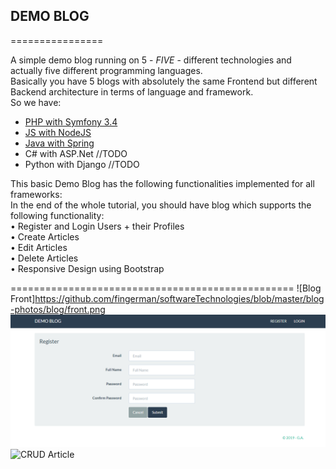 ## DEMO BLOG
================

A simple demo blog running on 5 - *FIVE* - different technologies and actually five different programming languages.   
Basically you have 5 blogs with absolutely the same Frontend but different Backend architecture in terms of language and framework.  
So we have:  
* [PHP with Symfony 3.4](https://github.com/fingerman/softwareTechnologies/tree/master/php-mvc-symfony/blog-symfony)
* [JS with NodeJS](https://github.com/fingerman/softwareTechnologies/tree/master/express/blog-nodejs) 
* [Java with Spring](https://github.com/fingerman/softwareTechnologies/tree/master/java-springboot/blog-java)
* C# with ASP.Net //TODO  
* Python with Django //TODO


This basic Demo Blog has the following functionalities implemented for all frameworks:  
In the end of the whole tutorial, you should have blog which supports the following functionality:  
•	Register and Login Users + their Profiles    
•	Create Articles  
•	Edit Articles  
•	Delete Articles  
•	Responsive Design using Bootstrap  
  
=================================================
![Blog Front]https://github.com/fingerman/softwareTechnologies/blob/master/blog-photos/blog/front.png
![User Registration](https://github.com/fingerman/softwareTechnologies/blob/master/blog-photos/register.png)
![CRUD Article](https://github.com/fingerman/softwareTechnologies/blob/master/blog-photos/blog-crud.png)




